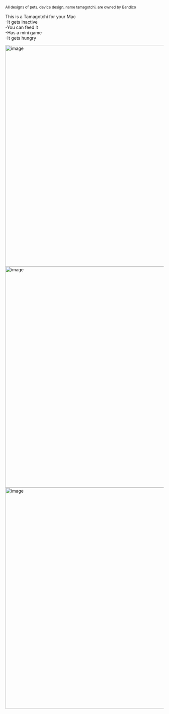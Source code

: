 <sup>All designs of pets, device design, name tamagotchi, are owned by Bandico</sup>

This is a Tamagotchi for your Mac<br>
-It gets inactive<br>
-You can feed it<br>
-Has a mini game<br>
-It gets hungry<br>



<img width="1080" height="702" alt="image" src="https://github.com/user-attachments/assets/ac39ebfa-eafe-4eab-9c0c-68157c9f0cf9" />

<img width="1080" height="702" alt="image" src="https://github.com/user-attachments/assets/dfa9d35b-40fd-4854-83e0-a890c0bba858" />

<img width="1080" height="702" alt="image" src="https://github.com/user-attachments/assets/dd940ec9-9bbe-4baf-bb78-6b24a4d29202" />


